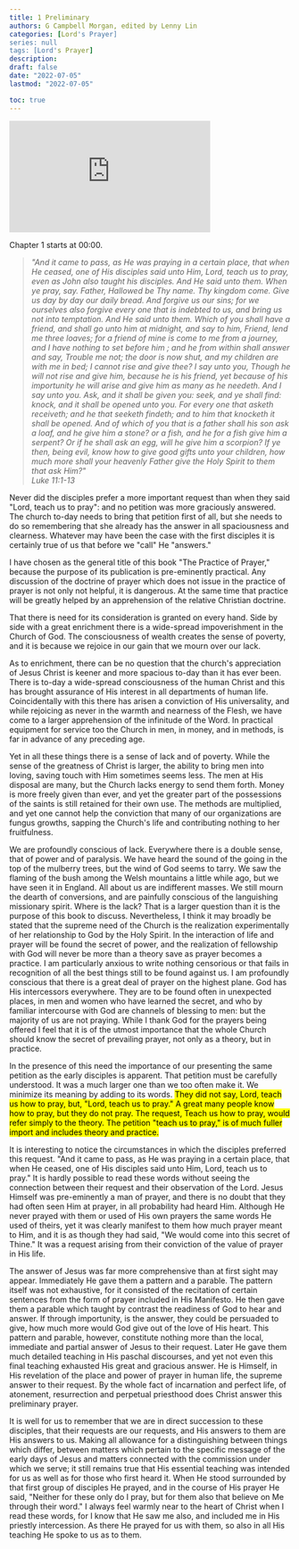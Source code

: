 ```yaml
---
title: 1 Preliminary
authors: G Campbell Morgan, edited by Lenny Lin
categories: [Lord's Prayer]
series: null
tags: [Lord's Prayer]
description: 
draft: false
date: "2022-07-05"
lastmod: "2022-07-05"

toc: true
---
```


<iframe width="360" height="200" src="https://www.youtube.com/embed/tNl1_PKtqro" title="The Practice of Prayer - G. Campbell Morgan" frameborder="0" allow="accelerometer; autoplay; clipboard-write; encrypted-media; gyroscope; picture-in-picture" allowfullscreen></iframe>

Chapter 1 starts at 00:00.
<!--more-->

><em>"And it came to pass, as He was praying in a certain place, that when He ceased, one of His disciples said unto Him, Lord, teach us to pray, even as John also taught his disciples. And He said unto them. When ye pray, say. Father, Hallowed be Thy name. Thy kingdom come. Give us day by day our daily bread. And forgive us our sins; for we ourselves also forgive every one that is indebted to us, and bring us not into temptation. And He said unto them. Which of you shall have a friend, and shall go unto him at midnight, and say to him, Friend, lend me three loaves; for a friend of mine is come to me from a journey, and I have nothing to set before him ; and he from within shall answer and say, Trouble me not; the door is now shut, and my children are with me in bed; I cannot rise and give thee? I say unto you, Though he will not rise and give him, because he is his friend, yet because of his importunity he will arise and give him as many as he needeth. And I say unto you. Ask, and it shall be given you: seek, and ye shall find: knock, and it shall be opened unto you. For every one that asketh receiveth; and he that seeketh findeth; and to him that knocketh it shall be opened. And of which of you that is a father shall his son ask a loaf, and he give him a stone? or a fish, and he for a fish give him a serpent? Or if he shall ask an egg, will he give him a scorpion? If ye then, being evil, know how to give good gifts unto your children, how much more shall your heavenly Father give the Holy Spirit to them that ask Him?"  
Luke 11:1-13</em>

Never did the disciples prefer a more important request than when they said "Lord, teach us to pray": and no petition was more graciously answered. The church to-day needs to bring that petition first of all, but she needs to do so remembering that she already has the answer in all spaciousness and clearness. Whatever may have been the case with the first disciples it is certainly true of us that before we "call" He "answers."  

I have chosen as the general title of this book "The Practice of Prayer," because the purpose of its publication is pre-eminently practical. Any discussion of the doctrine of prayer which does not issue in the practice of prayer is not only not helpful, it is dangerous. At the same time that practice will be greatly helped by an apprehension of the relative Christian doctrine.  

That there is need for its consideration is granted on every hand. Side by side with a great enrichment there is a wide-spread impoverishment in the Church of God. The consciousness of wealth creates the sense of poverty, and it is because we rejoice in our gain that we mourn over our lack.  

As to enrichment, there can be no question that the church's appreciation of Jesus Christ is keener and more spacious to-day than it has ever been. There is to-day a wide-spread consciousness of the human Christ and this has brought assurance of His interest in all departments of human life. Coincidentally with this there has arisen a conviction of His universality, and while rejoicing as never in the warmth and nearness of the Flesh, we have come to a larger apprehension of the infinitude of the Word. In practical equipment for service too the Church in men, in money, and in methods, is far in advance of any preceding age.  

Yet in all these things there is a sense of lack and of poverty. While the sense of the greatness of Christ is larger, the ability to bring men into loving, saving touch with Him sometimes seems less. The men at His disposal are many, but the Church lacks energy to send them forth. Money is more freely given than ever, and yet the greater part of the possessions of the saints is still retained for their own use. The methods are multiplied, and yet one cannot help the conviction that many of our organizations are fungus growths, sapping the Church's life and contributing nothing to her fruitfulness.

We are profoundly conscious of lack. Everywhere there is a double sense, that of power and of paralysis. We have heard the sound of the going in the top of the mulberry trees, but the wind of God seems to tarry. We saw the flaming of the bush among the Welsh mountains a little while ago, but we have seen it in England. All about us are indifferent masses. We still mourn the dearth of conversions, and are painfully conscious of the languishing missionary spirit. Where is the lack? That is a larger question than it is the purpose of this book to discuss. Nevertheless, I think it may broadly be stated that the supreme need of the Church is the realization experimentally of her relationship to God by the Holy Spirit. In the interaction of life and prayer will be found the secret of power, and the realization of fellowship with God will never be more than a theory save as prayer becomes a practice. I am particularly anxious to write nothing censorious or that fails in recognition of all the best things still to be found against us. I am profoundly conscious that there is a great deal of prayer on the highest plane. God has His intercessors everywhere. They are to be found often in unexpected places, in men and women who have learned the secret, and who by familiar intercourse with God are channels of blessing to men: but the majority of us are not praying. While I thank God for the prayers being offered I feel that it is of the utmost importance that the whole Church should know the secret of prevailing prayer, not only as a theory, but in practice.

In the presence of this need the importance of our presenting the same petition as the early disciples is apparent. That petition must be carefully understood. It was a much larger one than we too often make it. We minimize its meaning by adding to its words. <mark class = "lemon">They did not say, Lord, teach us how to pray, but, "Lord, teach us to pray." A great many people know how to pray, but they do not pray. The request, Teach us how to pray, would refer simply to the theory. The petition "teach us to pray," is of much fuller import and includes theory and practice.</mark>

It is interesting to notice the circumstances in which the disciples preferred this request. "And it came to pass, as He was praying in a certain place, that when He ceased, one of His disciples said unto Him, Lord, teach us to pray." It is hardly possible to read these words without seeing the connection between their request and their observation of the Lord. Jesus Himself was pre-eminently a man of prayer, and there is no doubt that they had often seen Him at prayer, in all probability had heard Him. Although He never prayed with them or used of His own prayers the same words He used of theirs, yet it was clearly manifest to them how much prayer meant to Him, and it is as though they had said, "We would come into this secret of Thine." It was a request arising from their conviction of the value of prayer in His life.

The answer of Jesus was far more comprehensive than at first sight may appear. Immediately He gave them a pattern and a parable. The pattern itself was not exhaustive, for it consisted of the recitation of certain sentences from the form of prayer included in His Manifesto. He then gave them a parable which taught by contrast the readiness of God to hear and answer. If through importunity, is the answer, they could be persuaded to give, how much more would God give out of the love of His heart. This pattern and parable, however, constitute nothing more than the local, immediate and partial answer of Jesus to their request. Later He gave them much detailed teaching in His paschal discourses, and yet not even this final teaching exhausted His great and gracious answer. He is Himself, in His revelation of the place and power of prayer in human life, the supreme answer to their request. By the whole fact of incarnation and perfect life, of atonement, resurrection and perpetual priesthood does Christ answer this preliminary prayer.

It is well for us to remember that we are in direct succession to these disciples, that their requests are our requests, and His answers to them are His answers to us. Making all allowance for a distinguishing between things which differ, between matters which pertain to the specific message of the early days of Jesus and matters connected with the commission under which we serve; it still remains true that His essential teaching was intended for us as well as for those who first heard it. When He stood surrounded by that first group of disciples He prayed, and in the course of His prayer He said, "Neither for these only do I pray, but for them also that believe on Me through their word." I always feel warmly near to the heart of Christ when I read these words, for I know that He saw me also, and included me in His priestly intercession. As there He prayed for us with them, so also in all His teaching He spoke to us as to them.